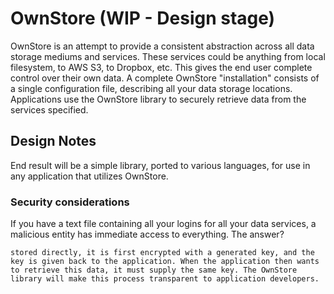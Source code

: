 # OwnStore (WIP - Design stage)

OwnStore is an attempt to provide a consistent abstraction
across all data storage mediums and services. These services could be anything
from local filesystem, to AWS S3, to Dropbox, etc. This gives the
end user complete control over their own data. A complete OwnStore
"installation" consists of a single configuration file, describing all your
data storage locations. Applications use the OwnStore library to
securely retrieve data from the services specified.

## Design Notes

End result will be a simple library, ported to various languages, for use
in any application that utilizes OwnStore.

### Security considerations

If you have a text file containing all your logins for all your data
services, a malicious entity has immediate access to everything. The answer?
~~~Encryption~~~~. When a service requests to store data, the data is not
stored directly, it is first encrypted with a generated key, and the
key is given back to the application. When the application then wants
to retrieve this data, it must supply the same key. The OwnStore
library will make this process transparent to application developers.
